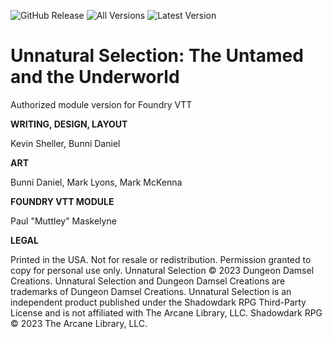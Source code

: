 ![GitHub Release](https://img.shields.io/github/release-date/Muttley/foundryvtt-unnatural-selection)
![All Versions](https://img.shields.io/github/downloads/Muttley/foundryvtt-unnatural-selection/total)
![Latest Version](https://img.shields.io/github/downloads/Muttley/foundryvtt-unnatural-selection/latest/total)

# Unnatural Selection: The Untamed and the Underworld

Authorized module version for Foundry VTT

**WRITING, DESIGN, LAYOUT**

Kevin Sheller, Bunni Daniel

**ART**

Bunni Daniel, Mark Lyons, Mark McKenna

**FOUNDRY VTT MODULE**

Paul "Muttley" Maskelyne

**LEGAL**

Printed in the USA. Not for resale or redistribution. Permission
granted to copy for personal use only. Unnatural Selection © 2023
Dungeon Damsel Creations. Unnatural Selection and Dungeon
Damsel Creations are trademarks of Dungeon Damsel Creations.
Unnatural Selection is an independent product published under
the Shadowdark RPG Third-Party License and is not affiliated with
The Arcane Library, LLC. Shadowdark RPG © 2023 The Arcane
Library, LLC.
